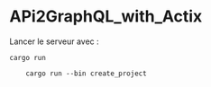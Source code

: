 # APi2GraphQL_with_Actix
Lancer le serveur avec :
```shell
cargo run
```
```Test insert
    cargo run --bin create_project
```
